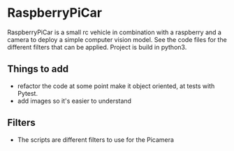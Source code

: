 # RaspberryPiCar

RaspberryPiCar is a small rc vehicle in combination with a raspberry and a camera to deploy a simple computer vision model. See the code files for the different filters that can be applied. 
Project is build in python3.

## Things to add 
- refactor the code at some point make it object oriented, at tests with Pytest.
- add images so it's easier to understand
## Filters

- The scripts are different filters to use for the Picamera
